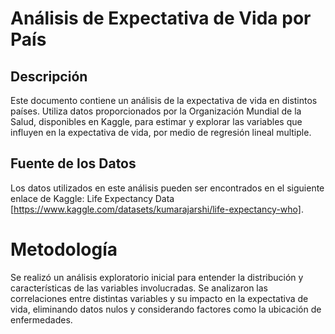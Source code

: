 # Análisis de Expectativa de Vida por País
## Descripción
Este documento contiene un análisis de la expectativa de vida en distintos países. Utiliza datos proporcionados por la Organización Mundial de la Salud, disponibles en Kaggle, para estimar y explorar las variables que influyen en la expectativa de vida, por medio de regresión lineal multiple.

## Fuente de los Datos
Los datos utilizados en este análisis pueden ser encontrados en el siguiente enlace de Kaggle: Life Expectancy Data [https://www.kaggle.com/datasets/kumarajarshi/life-expectancy-who].

# Metodología
Se realizó un análisis exploratorio inicial para entender la distribución y características de las variables involucradas. Se analizaron las correlaciones entre distintas variables y su impacto en la expectativa de vida, eliminando datos nulos y considerando factores como la ubicación de enfermedades.

